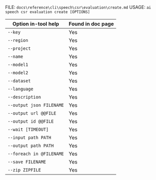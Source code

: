 ﻿FILE: `docs\reference\cli\speech\csr\evaluation\create.md`
USAGE: `ai speech csr evaluation create [OPTIONS]`

| Option in-tool help                | Found in doc page |
|------------------------------------|------------------|
| `--key`                            | Yes              |
| `--region`                         | Yes              |
| `--project`                        | Yes              |
| `--name`                           | Yes              |
| `--model1`                         | Yes              |
| `--model2`                         | Yes              |
| `--dataset`                        | Yes              |
| `--language`                       | Yes              |
| `--description`                    | Yes              |
| `--output json FILENAME`           | Yes              |
| `--output url @@FILE`              | Yes              |
| `--output id @@FILE`               | Yes              |
| `--wait [TIMEOUT]`                 | Yes              |
| `--input path PATH`                | Yes              |
| `--output path PATH`               | Yes              |
| `--foreach in @FILENAME`           | Yes              |
| `--save FILENAME`                  | Yes              |
| `--zip ZIPFILE`                    | Yes              |